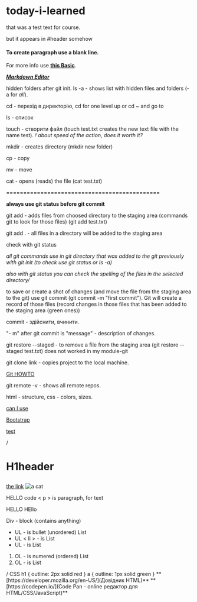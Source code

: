 # today-i-learned
that was a test text for course.

but it appears in #header somehow

#### To create paragraph use a blank line.

For more info use **[this Basic](https://www.markdownguide.org/basic-syntax/)**.

***[Markdown Editor](https://dillinger.io/)***

hidden folders after git init. ls -a - shows list with hidden files and folders (-a for *all*).

cd - перехід в директорію, cd for one level up or cd ~ and go to

ls - список

touch - створити файл (touch test.txt creates the new text file with the name test). *! about speed of the action, does it worth it?*

mkdir - creates directory (mkdir new folder)

cp - copy

mv - move

cat - opens (reads) the file (cat test.txt)

=============================================

**always use git status before git commit**

git add - adds files from choosed directory to the staging area (commands git to look for those files) (git add test.txt)

git add . - all files in a directory will be added to the staging area

check with git status

*all git commands use in git directory that was added to the git previously with git init (to check use git status or ls -a)*

*also with git status you can check the spelling of the files in the selected directory/*

to save or create a shot of changes (and move the file from the staging area to the git) use git commit (git commit -m "first commit"). Git will create a record of those files (record changes in those files that has been added to the staging area (green ones))

commit - здійснити, вчинити.

"- m" after git commit is "message" - description of changes.

git restore --staged <file> - to remove a file from the staging area (git restore --staged test.txt) does not worked in my module-git
  
git clone link - copies project to the local machine.
  
[Git HOWTO](https://githowto.com/uk)
  
git remote -v - shows all remote repos.

html - structure, css - colors, sizes.
  
[can I use](https://caniuse.com/)

[Bootstrap](https://getbootstrap.com/)

[test](https://codepen.io/pen/)
  
/<h1>
  H1header
</h1>
<a href="https://www.figma.com/">the link</a>
<img src="https://placekitten.com/200/300" alt="a cat">
<p>
  HELLO
  code < p > is paragraph, for text
</p>
<p>
  HELLO
  HEllo
</p>
<div>
  Div - block (contains anything)
</div>
<ul>
  <li>UL - is bullet (unordered) List</li>
  <li>UL < li > - is List</li>
  <li>UL - is List</li>
</ul>
<ol>
  <li>OL - is numered (ordered) List</li>
  <li>OL - is List</li>
</ol>/
  CSS
  h1 {
  outline: 2px solid red
}
a {
  outline: 1px solid green
}
**[https://developer.mozilla.org/en-US/](Довідник HTML)**
**[https://codepen.io/](Code Pan - online редактор для HTML/CSS/JavaScript)**
